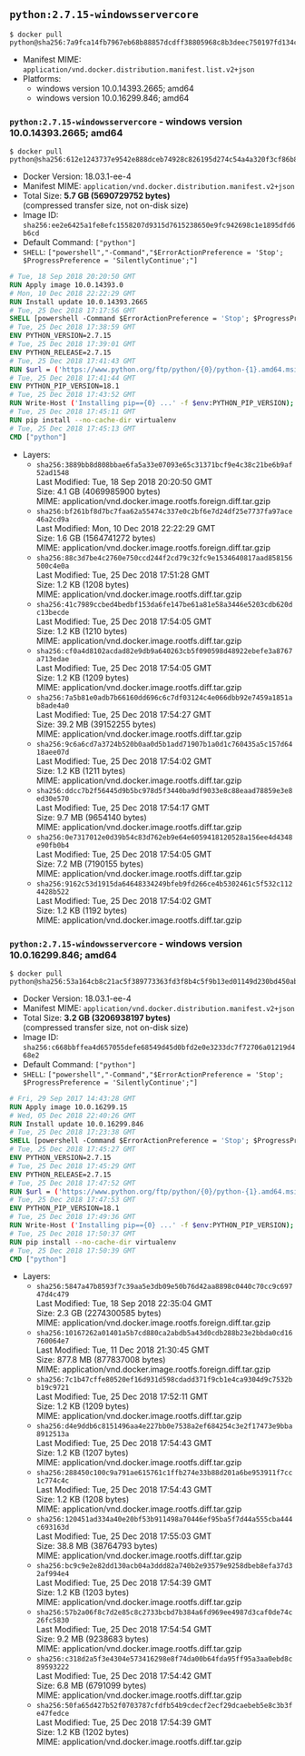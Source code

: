## `python:2.7.15-windowsservercore`

```console
$ docker pull python@sha256:7a9fca14fb7967eb68b88857dcdff38805968c8b3deec750197fd134c7d42f8c
```

-	Manifest MIME: `application/vnd.docker.distribution.manifest.list.v2+json`
-	Platforms:
	-	windows version 10.0.14393.2665; amd64
	-	windows version 10.0.16299.846; amd64

### `python:2.7.15-windowsservercore` - windows version 10.0.14393.2665; amd64

```console
$ docker pull python@sha256:612e1243737e9542e888dceb74928c826195d274c54a4a320f3cf86b8c76d81b
```

-	Docker Version: 18.03.1-ee-4
-	Manifest MIME: `application/vnd.docker.distribution.manifest.v2+json`
-	Total Size: **5.7 GB (5690729752 bytes)**  
	(compressed transfer size, not on-disk size)
-	Image ID: `sha256:ee2e6425a1fe8efc1558207d9315d7615238650e9fc942698c1e1895dfd6b6cd`
-	Default Command: `["python"]`
-	`SHELL`: `["powershell","-Command","$ErrorActionPreference = 'Stop'; $ProgressPreference = 'SilentlyContinue';"]`

```dockerfile
# Tue, 18 Sep 2018 20:20:50 GMT
RUN Apply image 10.0.14393.0
# Mon, 10 Dec 2018 22:22:29 GMT
RUN Install update 10.0.14393.2665
# Tue, 25 Dec 2018 17:17:56 GMT
SHELL [powershell -Command $ErrorActionPreference = 'Stop'; $ProgressPreference = 'SilentlyContinue';]
# Tue, 25 Dec 2018 17:38:59 GMT
ENV PYTHON_VERSION=2.7.15
# Tue, 25 Dec 2018 17:39:01 GMT
ENV PYTHON_RELEASE=2.7.15
# Tue, 25 Dec 2018 17:41:43 GMT
RUN $url = ('https://www.python.org/ftp/python/{0}/python-{1}.amd64.msi' -f $env:PYTHON_RELEASE, $env:PYTHON_VERSION); 	Write-Host ('Downloading {0} ...' -f $url); 	[Net.ServicePointManager]::SecurityProtocol = [Net.SecurityProtocolType]::Tls12; 	Invoke-WebRequest -Uri $url -OutFile 'python.msi'; 		Write-Host 'Installing ...'; 	Start-Process msiexec -Wait 		-ArgumentList @( 			'/i', 			'python.msi', 			'/quiet', 			'/qn', 			'TARGETDIR=C:\Python', 			'ALLUSERS=1', 			'ADDLOCAL=DefaultFeature,Extensions,TclTk,Tools,PrependPath' 		); 		$env:PATH = [Environment]::GetEnvironmentVariable('PATH', [EnvironmentVariableTarget]::Machine); 		Write-Host 'Verifying install ...'; 	Write-Host '  python --version'; python --version; 		Write-Host 'Removing ...'; 	Remove-Item python.msi -Force; 		Write-Host 'Complete.';
# Tue, 25 Dec 2018 17:41:44 GMT
ENV PYTHON_PIP_VERSION=18.1
# Tue, 25 Dec 2018 17:43:52 GMT
RUN Write-Host ('Installing pip=={0} ...' -f $env:PYTHON_PIP_VERSION); 	[Net.ServicePointManager]::SecurityProtocol = [Net.SecurityProtocolType]::Tls12; 	Invoke-WebRequest -Uri 'https://bootstrap.pypa.io/get-pip.py' -OutFile 'get-pip.py'; 	python get-pip.py 		--disable-pip-version-check 		--no-cache-dir 		('pip=={0}' -f $env:PYTHON_PIP_VERSION) 	; 	Remove-Item get-pip.py -Force; 		Write-Host 'Verifying pip install ...'; 	pip --version; 		Write-Host 'Complete.';
# Tue, 25 Dec 2018 17:45:11 GMT
RUN pip install --no-cache-dir virtualenv
# Tue, 25 Dec 2018 17:45:13 GMT
CMD ["python"]
```

-	Layers:
	-	`sha256:3889bb8d808bbae6fa5a33e07093e65c31371bcf9e4c38c21be6b9af52ad1548`  
		Last Modified: Tue, 18 Sep 2018 20:20:50 GMT  
		Size: 4.1 GB (4069985900 bytes)  
		MIME: application/vnd.docker.image.rootfs.foreign.diff.tar.gzip
	-	`sha256:bf261bf8d7bc7faa62a55474c337e0c2bf6e7d24df25e7737fa97ace46a2cd9a`  
		Last Modified: Mon, 10 Dec 2018 22:22:29 GMT  
		Size: 1.6 GB (1564741272 bytes)  
		MIME: application/vnd.docker.image.rootfs.foreign.diff.tar.gzip
	-	`sha256:88c3d7be4c2760e750ccd244f2cd79c32fc9e1534640817aad858156500c4e0a`  
		Last Modified: Tue, 25 Dec 2018 17:51:28 GMT  
		Size: 1.2 KB (1208 bytes)  
		MIME: application/vnd.docker.image.rootfs.diff.tar.gzip
	-	`sha256:41c7989ccbed4bedbf153da6fe147be61a81e58a3446e5203cdb620dc13becde`  
		Last Modified: Tue, 25 Dec 2018 17:54:05 GMT  
		Size: 1.2 KB (1210 bytes)  
		MIME: application/vnd.docker.image.rootfs.diff.tar.gzip
	-	`sha256:cf0a4d8102acdad82e9db9a640263cb5f090598d48922ebefe3a8767a713edae`  
		Last Modified: Tue, 25 Dec 2018 17:54:05 GMT  
		Size: 1.2 KB (1209 bytes)  
		MIME: application/vnd.docker.image.rootfs.diff.tar.gzip
	-	`sha256:7a5b81e0adb7b66160dd696c6c7df03124c4e066dbb92e7459a1851ab8ade4a0`  
		Last Modified: Tue, 25 Dec 2018 17:54:27 GMT  
		Size: 39.2 MB (39152255 bytes)  
		MIME: application/vnd.docker.image.rootfs.diff.tar.gzip
	-	`sha256:9c6a6cd7a3724b520b0aa0d5b1add71907b1a0d1c760435a5c157d6418aee07d`  
		Last Modified: Tue, 25 Dec 2018 17:54:02 GMT  
		Size: 1.2 KB (1211 bytes)  
		MIME: application/vnd.docker.image.rootfs.diff.tar.gzip
	-	`sha256:ddcc7b2f56445d9b5bc978d5f3440ba9df9033e8c88eaad78859e3e8ed30e570`  
		Last Modified: Tue, 25 Dec 2018 17:54:17 GMT  
		Size: 9.7 MB (9654140 bytes)  
		MIME: application/vnd.docker.image.rootfs.diff.tar.gzip
	-	`sha256:0e7317012e0d39b54c83d762eb9e64e6059418120528a156ee4d4348e90fb0b4`  
		Last Modified: Tue, 25 Dec 2018 17:54:05 GMT  
		Size: 7.2 MB (7190155 bytes)  
		MIME: application/vnd.docker.image.rootfs.diff.tar.gzip
	-	`sha256:9162c53d1915da64648334249bfeb9fd266ce4b5302461c5f532c1124428b522`  
		Last Modified: Tue, 25 Dec 2018 17:54:02 GMT  
		Size: 1.2 KB (1192 bytes)  
		MIME: application/vnd.docker.image.rootfs.diff.tar.gzip

### `python:2.7.15-windowsservercore` - windows version 10.0.16299.846; amd64

```console
$ docker pull python@sha256:53a164cb8c21ac5f389773363fd3f8b4c5f9b13ed01149d230bd450ab664d708
```

-	Docker Version: 18.03.1-ee-4
-	Manifest MIME: `application/vnd.docker.distribution.manifest.v2+json`
-	Total Size: **3.2 GB (3206938197 bytes)**  
	(compressed transfer size, not on-disk size)
-	Image ID: `sha256:c668bbffea4d657055defe68549d45d0bfd2e0e3233dc7f72706a01219d468e2`
-	Default Command: `["python"]`
-	`SHELL`: `["powershell","-Command","$ErrorActionPreference = 'Stop'; $ProgressPreference = 'SilentlyContinue';"]`

```dockerfile
# Fri, 29 Sep 2017 14:43:28 GMT
RUN Apply image 10.0.16299.15
# Wed, 05 Dec 2018 22:40:26 GMT
RUN Install update 10.0.16299.846
# Tue, 25 Dec 2018 17:23:38 GMT
SHELL [powershell -Command $ErrorActionPreference = 'Stop'; $ProgressPreference = 'SilentlyContinue';]
# Tue, 25 Dec 2018 17:45:27 GMT
ENV PYTHON_VERSION=2.7.15
# Tue, 25 Dec 2018 17:45:29 GMT
ENV PYTHON_RELEASE=2.7.15
# Tue, 25 Dec 2018 17:47:52 GMT
RUN $url = ('https://www.python.org/ftp/python/{0}/python-{1}.amd64.msi' -f $env:PYTHON_RELEASE, $env:PYTHON_VERSION); 	Write-Host ('Downloading {0} ...' -f $url); 	[Net.ServicePointManager]::SecurityProtocol = [Net.SecurityProtocolType]::Tls12; 	Invoke-WebRequest -Uri $url -OutFile 'python.msi'; 		Write-Host 'Installing ...'; 	Start-Process msiexec -Wait 		-ArgumentList @( 			'/i', 			'python.msi', 			'/quiet', 			'/qn', 			'TARGETDIR=C:\Python', 			'ALLUSERS=1', 			'ADDLOCAL=DefaultFeature,Extensions,TclTk,Tools,PrependPath' 		); 		$env:PATH = [Environment]::GetEnvironmentVariable('PATH', [EnvironmentVariableTarget]::Machine); 		Write-Host 'Verifying install ...'; 	Write-Host '  python --version'; python --version; 		Write-Host 'Removing ...'; 	Remove-Item python.msi -Force; 		Write-Host 'Complete.';
# Tue, 25 Dec 2018 17:47:53 GMT
ENV PYTHON_PIP_VERSION=18.1
# Tue, 25 Dec 2018 17:49:36 GMT
RUN Write-Host ('Installing pip=={0} ...' -f $env:PYTHON_PIP_VERSION); 	[Net.ServicePointManager]::SecurityProtocol = [Net.SecurityProtocolType]::Tls12; 	Invoke-WebRequest -Uri 'https://bootstrap.pypa.io/get-pip.py' -OutFile 'get-pip.py'; 	python get-pip.py 		--disable-pip-version-check 		--no-cache-dir 		('pip=={0}' -f $env:PYTHON_PIP_VERSION) 	; 	Remove-Item get-pip.py -Force; 		Write-Host 'Verifying pip install ...'; 	pip --version; 		Write-Host 'Complete.';
# Tue, 25 Dec 2018 17:50:37 GMT
RUN pip install --no-cache-dir virtualenv
# Tue, 25 Dec 2018 17:50:39 GMT
CMD ["python"]
```

-	Layers:
	-	`sha256:5847a47b8593f7c39aa5e3db09e50b76d42aa8898c0440c70cc9c69747d4c479`  
		Last Modified: Tue, 18 Sep 2018 22:35:04 GMT  
		Size: 2.3 GB (2274300585 bytes)  
		MIME: application/vnd.docker.image.rootfs.foreign.diff.tar.gzip
	-	`sha256:10167262a01401a5b7cd880ca2abdb5a43d0cdb288b23e2bbda0cd16760064e7`  
		Last Modified: Tue, 11 Dec 2018 21:30:45 GMT  
		Size: 877.8 MB (877837008 bytes)  
		MIME: application/vnd.docker.image.rootfs.foreign.diff.tar.gzip
	-	`sha256:7c1b47cffe80520ef16d931d598cdadd371f9cb1e4ca9304d9c7532bb19c9721`  
		Last Modified: Tue, 25 Dec 2018 17:52:11 GMT  
		Size: 1.2 KB (1209 bytes)  
		MIME: application/vnd.docker.image.rootfs.diff.tar.gzip
	-	`sha256:d4e9ddb6c8151496aa4e227bb0e7538a2ef684254c3e2f17473e9bba8912513a`  
		Last Modified: Tue, 25 Dec 2018 17:54:43 GMT  
		Size: 1.2 KB (1207 bytes)  
		MIME: application/vnd.docker.image.rootfs.diff.tar.gzip
	-	`sha256:288450c100c9a791ae615761c1ffb274e33b88d201a6be953911f7cc1c774c4c`  
		Last Modified: Tue, 25 Dec 2018 17:54:43 GMT  
		Size: 1.2 KB (1208 bytes)  
		MIME: application/vnd.docker.image.rootfs.diff.tar.gzip
	-	`sha256:120451ad334a40e20bf53b911498a70446ef95ba5f7d44a555cba444c693163d`  
		Last Modified: Tue, 25 Dec 2018 17:55:03 GMT  
		Size: 38.8 MB (38764793 bytes)  
		MIME: application/vnd.docker.image.rootfs.diff.tar.gzip
	-	`sha256:bc9c9e2e82dd130acb04a3ddd82a740b2e93579e9258dbeb8efa37d32af994e4`  
		Last Modified: Tue, 25 Dec 2018 17:54:39 GMT  
		Size: 1.2 KB (1203 bytes)  
		MIME: application/vnd.docker.image.rootfs.diff.tar.gzip
	-	`sha256:57b2a06f8c7d2e85c8c2733bcbd7b384a6fd969ee4987d3caf0de74c26fc5830`  
		Last Modified: Tue, 25 Dec 2018 17:54:54 GMT  
		Size: 9.2 MB (9238683 bytes)  
		MIME: application/vnd.docker.image.rootfs.diff.tar.gzip
	-	`sha256:c318d2a5f3e4304e573416298e8f74da00b64fda95ff95a3aa0ebd8c89593222`  
		Last Modified: Tue, 25 Dec 2018 17:54:42 GMT  
		Size: 6.8 MB (6791099 bytes)  
		MIME: application/vnd.docker.image.rootfs.diff.tar.gzip
	-	`sha256:50fa65d427b52f0703787cfdfb54b9cdecf2ecf29dcaebeb5e8c3b3fe47fedce`  
		Last Modified: Tue, 25 Dec 2018 17:54:39 GMT  
		Size: 1.2 KB (1202 bytes)  
		MIME: application/vnd.docker.image.rootfs.diff.tar.gzip
